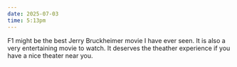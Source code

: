 ```yaml
---
date: 2025-07-03
time: 5:13pm
---
```

F1 might be the best Jerry Bruckheimer movie I have ever seen. It is also a very entertaining movie to watch. It deserves the theather experience if you have a nice theater near you.